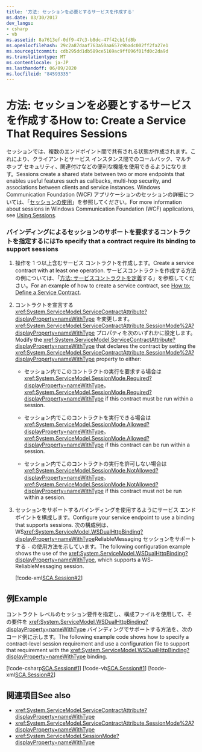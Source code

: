 ```yaml
---
title: '方法: セッションを必要とするサービスを作成する'
ms.date: 03/30/2017
dev_langs:
- csharp
- vb
ms.assetid: 8a7613ef-0df9-47c3-b8dc-47f42cb1fd8b
ms.openlocfilehash: 29c2a87daaf763a50aa657c9badc002ff2fa27e1
ms.sourcegitcommit: cdb295dd1db589ce5169ac9ff096f01fd0c2da9d
ms.translationtype: MT
ms.contentlocale: ja-JP
ms.lasthandoff: 06/09/2020
ms.locfileid: "84593335"
---
```

# <a name="how-to-create-a-service-that-requires-sessions"></a><span data-ttu-id="63ced-102">方法: セッションを必要とするサービスを作成する</span><span class="sxs-lookup"><span data-stu-id="63ced-102">How to: Create a Service That Requires Sessions</span></span>
<span data-ttu-id="63ced-103">セッションでは、複数のエンドポイント間で共有される状態が作成されます。これにより、クライアントとサービス インスタンス間でのコールバック、マルチホップ セキュリティ、関連付けなどの便利な機能を使用できるようになります。</span><span class="sxs-lookup"><span data-stu-id="63ced-103">Sessions create a shared state between two or more endpoints that enables useful features such as callbacks, multi-hop security, and associations between clients and service instances.</span></span> <span data-ttu-id="63ced-104">Windows Communication Foundation (WCF) アプリケーションのセッションの詳細については、「[セッションの使用](../using-sessions.md)」を参照してください。</span><span class="sxs-lookup"><span data-stu-id="63ced-104">For more information about sessions in Windows Communication Foundation (WCF) applications, see [Using Sessions](../using-sessions.md).</span></span>  
  
### <a name="to-specify-that-a-contract-require-its-binding-to-support-sessions"></a><span data-ttu-id="63ced-105">バインディングによるセッションのサポートを要求するコントラクトを指定するには</span><span class="sxs-lookup"><span data-stu-id="63ced-105">To specify that a contract require its binding to support sessions</span></span>  
  
1. <span data-ttu-id="63ced-106">操作を 1 つ以上含むサービス コントラクトを作成します。</span><span class="sxs-lookup"><span data-stu-id="63ced-106">Create a service contract with at least one operation.</span></span> <span data-ttu-id="63ced-107">サービスコントラクトを作成する方法の例については、「[方法: サービスコントラクトを定義](../how-to-define-a-wcf-service-contract.md)する」を参照してください。</span><span class="sxs-lookup"><span data-stu-id="63ced-107">For an example of how to create a service contract, see [How to: Define a Service Contract](../how-to-define-a-wcf-service-contract.md).</span></span>  
  
2. <span data-ttu-id="63ced-108">コントラクトを宣言する <xref:System.ServiceModel.ServiceContractAttribute?displayProperty=nameWithType> を変更します。<xref:System.ServiceModel.ServiceContractAttribute.SessionMode%2A?displayProperty=nameWithType> プロパティを次のいずれかに設定します。</span><span class="sxs-lookup"><span data-stu-id="63ced-108">Modify the <xref:System.ServiceModel.ServiceContractAttribute?displayProperty=nameWithType> that declares the contract by setting the <xref:System.ServiceModel.ServiceContractAttribute.SessionMode%2A?displayProperty=nameWithType> property to either:</span></span>  
  
    - <span data-ttu-id="63ced-109">セッション内でこのコントラクトの実行を要求する場合は <xref:System.ServiceModel.SessionMode.Required?displayProperty=nameWithType>。</span><span class="sxs-lookup"><span data-stu-id="63ced-109"><xref:System.ServiceModel.SessionMode.Required?displayProperty=nameWithType> if this contract must be run within a session.</span></span>  
  
    - <span data-ttu-id="63ced-110">セッション内でこのコントラクトを実行できる場合は <xref:System.ServiceModel.SessionMode.Allowed?displayProperty=nameWithType>。</span><span class="sxs-lookup"><span data-stu-id="63ced-110"><xref:System.ServiceModel.SessionMode.Allowed?displayProperty=nameWithType> if this contract can be run within a session.</span></span>  
  
    - <span data-ttu-id="63ced-111">セッション内でこのコントラクトの実行を許可しない場合は <xref:System.ServiceModel.SessionMode.NotAllowed?displayProperty=nameWithType>。</span><span class="sxs-lookup"><span data-stu-id="63ced-111"><xref:System.ServiceModel.SessionMode.NotAllowed?displayProperty=nameWithType> if this contract must not be run within a session.</span></span>  
  
3. <span data-ttu-id="63ced-112">セッションをサポートするバインディングを使用するようにサービス エンドポイントを構成します。</span><span class="sxs-lookup"><span data-stu-id="63ced-112">Configure your service endpoint to use a binding that supports sessions.</span></span> <span data-ttu-id="63ced-113">次の構成例は、WS<xref:System.ServiceModel.WSDualHttpBinding?displayProperty=nameWithType>ReliableMessaging セッションをサポートする `-` の使用方法を示しています。</span><span class="sxs-lookup"><span data-stu-id="63ced-113">The following configuration example shows the use of the <xref:System.ServiceModel.WSDualHttpBinding?displayProperty=nameWithType>, which supports a WS`-`ReliableMessaging session.</span></span>  
  
     [!code-xml[SCA.Session#2](../../../../samples/snippets/csharp/VS_Snippets_CFX/sca.session/cs/hostapplication.exe.config#2)]
  
## <a name="example"></a><span data-ttu-id="63ced-114">例</span><span class="sxs-lookup"><span data-stu-id="63ced-114">Example</span></span>  
 <span data-ttu-id="63ced-115">コントラクト レベルのセッション要件を指定し、構成ファイルを使用して、その要件を <xref:System.ServiceModel.WSDualHttpBinding?displayProperty=nameWithType> バインディングでサポートする方法を、次のコード例に示します。</span><span class="sxs-lookup"><span data-stu-id="63ced-115">The following example code shows how to specify a contract-level session requirement and use a configuration file to support that requirement with the <xref:System.ServiceModel.WSDualHttpBinding?displayProperty=nameWithType> binding.</span></span>  
  
 [!code-csharp[SCA.Session#1](../../../../samples/snippets/csharp/VS_Snippets_CFX/sca.session/cs/services.cs#1)]
 [!code-vb[SCA.Session#1](../../../../samples/snippets/visualbasic/VS_Snippets_CFX/sca.session/vb/services.vb#1)]
 [!code-xml[SCA.Session#2](../../../../samples/snippets/csharp/VS_Snippets_CFX/sca.session/cs/hostapplication.exe.config#2)]
  
## <a name="see-also"></a><span data-ttu-id="63ced-116">関連項目</span><span class="sxs-lookup"><span data-stu-id="63ced-116">See also</span></span>

- <xref:System.ServiceModel.ServiceContractAttribute?displayProperty=nameWithType>
- <xref:System.ServiceModel.ServiceContractAttribute.SessionMode%2A?displayProperty=nameWithType>
- <xref:System.ServiceModel.SessionMode?displayProperty=nameWithType>
